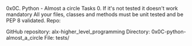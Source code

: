 0x0C. Python - Almost a circle
Tasks
0. If it's not tested it doesn't work
mandatory
All your files, classes and methods must be unit tested and be PEP 8 validated.
Repo:

GitHub repository: alx-higher_level_programming
Directory: 0x0C-python-almost_a_circle
File: tests/
